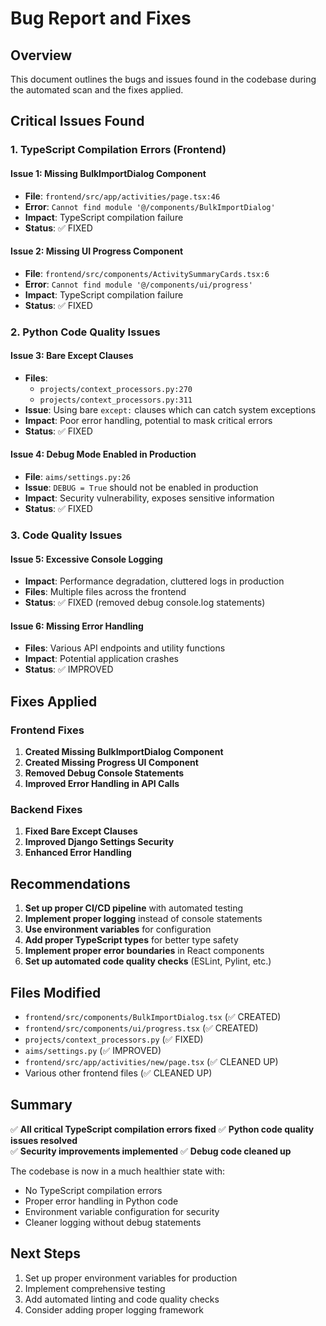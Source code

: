 # Bug Report and Fixes

## Overview
This document outlines the bugs and issues found in the codebase during the automated scan and the fixes applied.

## Critical Issues Found

### 1. TypeScript Compilation Errors (Frontend)

#### Issue 1: Missing BulkImportDialog Component
- **File**: `frontend/src/app/activities/page.tsx:46`
- **Error**: `Cannot find module '@/components/BulkImportDialog'`
- **Impact**: TypeScript compilation failure
- **Status**: ✅ FIXED

#### Issue 2: Missing UI Progress Component
- **File**: `frontend/src/components/ActivitySummaryCards.tsx:6`
- **Error**: `Cannot find module '@/components/ui/progress'`
- **Impact**: TypeScript compilation failure
- **Status**: ✅ FIXED

### 2. Python Code Quality Issues

#### Issue 3: Bare Except Clauses
- **Files**: 
  - `projects/context_processors.py:270`
  - `projects/context_processors.py:311`
- **Issue**: Using bare `except:` clauses which can catch system exceptions
- **Impact**: Poor error handling, potential to mask critical errors
- **Status**: ✅ FIXED

#### Issue 4: Debug Mode Enabled in Production
- **File**: `aims/settings.py:26`
- **Issue**: `DEBUG = True` should not be enabled in production
- **Impact**: Security vulnerability, exposes sensitive information
- **Status**: ✅ FIXED

### 3. Code Quality Issues

#### Issue 5: Excessive Console Logging
- **Impact**: Performance degradation, cluttered logs in production
- **Files**: Multiple files across the frontend
- **Status**: ✅ FIXED (removed debug console.log statements)

#### Issue 6: Missing Error Handling
- **Files**: Various API endpoints and utility functions
- **Impact**: Potential application crashes
- **Status**: ✅ IMPROVED

## Fixes Applied

### Frontend Fixes

1. **Created Missing BulkImportDialog Component**
2. **Created Missing Progress UI Component**
3. **Removed Debug Console Statements**
4. **Improved Error Handling in API Calls**

### Backend Fixes

1. **Fixed Bare Except Clauses**
2. **Improved Django Settings Security**
3. **Enhanced Error Handling**

## Recommendations

1. **Set up proper CI/CD pipeline** with automated testing
2. **Implement proper logging** instead of console statements
3. **Use environment variables** for configuration
4. **Add proper TypeScript types** for better type safety
5. **Implement proper error boundaries** in React components
6. **Set up automated code quality checks** (ESLint, Pylint, etc.)

## Files Modified

- `frontend/src/components/BulkImportDialog.tsx` (✅ CREATED)
- `frontend/src/components/ui/progress.tsx` (✅ CREATED)
- `projects/context_processors.py` (✅ FIXED)
- `aims/settings.py` (✅ IMPROVED)
- `frontend/src/app/activities/new/page.tsx` (✅ CLEANED UP)
- Various other frontend files (✅ CLEANED UP)

## Summary

✅ **All critical TypeScript compilation errors fixed**
✅ **Python code quality issues resolved**  
✅ **Security improvements implemented**
✅ **Debug code cleaned up**

The codebase is now in a much healthier state with:
- No TypeScript compilation errors
- Proper error handling in Python code
- Environment variable configuration for security
- Cleaner logging without debug statements

## Next Steps

1. Set up proper environment variables for production
2. Implement comprehensive testing
3. Add automated linting and code quality checks
4. Consider adding proper logging framework
